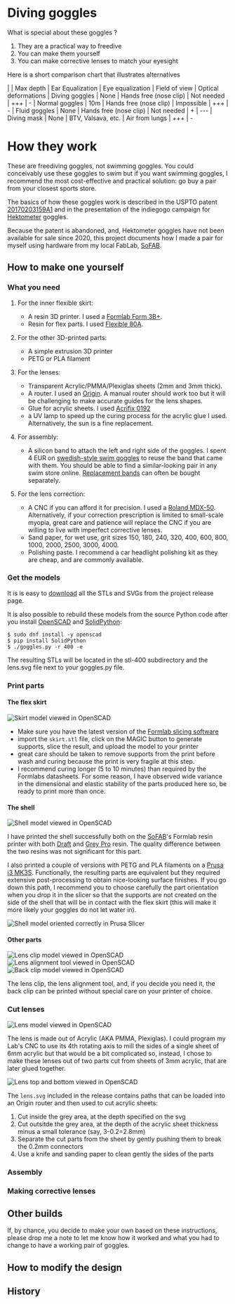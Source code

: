 # Diving goggles

What is special about these goggles ?

1. They are a practical way to freedive
2. You can make them yourself
3. You can make corrective lenses to match your eyesight

Here is a short comparison chart that illustrates alternatives

|                |  Max depth |  Ear Equalization       | Eye equalization | Field of view | Optical deformations
| Diving goggles |  None      |  Hands free (nose clip) | Not needed       | +++           | -
| Normal goggles |  10m       |  Hands free (nose clip) | Impossible       | +++           | -
| Fluid goggles  |  None      |  Hands free (nose clip) | Not needed       | +             | ---
| Diving mask    |  None      |  BTV, Valsava, etc.     | Air from lungs   | +++           | -


# How they work

These are freediving goggles, not swimming goggles. You could conceivably use these
goggles to swim but if you want swimming goggles, I recommend the most cost-effective
and practical solution: go buy a pair from your closest sports store.

The basics of how these goggles work is described in the USPTO patent
[20170203159A1](https://patents.google.com/patent/US20170203159A1/en)
and in the presentation of the indiegogo campaign for 
[Hektometer](https://www.indiegogo.com/projects/hektometer-revolutionary-freediving-goggles#/)
goggles.

Because the patent is abandoned, and, Hektometer goggles have not been available 
for sale since 2020, this project documents how I made a pair for myself using
hardware from my local FabLab, [SoFAB](https://www.sofab.tv/).

## How to make one yourself

### What you need

1. For the inner flexible skirt:
   - A resin 3D printer. I used a [Formlab Form 3B+](https://formlabs.com/3d-printers/form-3b/).
   - Resin for flex parts. I used [Flexible 80A](https://formlabs.com/fr/materials/flexible-elastic/).

2. For the other 3D-printed parts:
   - A simple extrusion 3D printer
   - PETG or PLA filament

3. For the lenses:
   - Transparent Acrylic/PMMA/Plexiglas sheets (2mm and 3mm thick).
   - A router. I used an [Origin](https://www.shapertools.com/en-de/origin-overview). A manual router should work too 
     but it will be challenging to make accurate guides for the lens shapes.
   - Glue for acrylic sheets. I used [Acrifix 0192](https://www.plexiglas.de/files/plexiglas-content/pdf/technische-informationen/391-20-ACRIFIX-1R-0192-en.pdf)
   - a UV lamp to speed up the curing process for the acrylic glue I used. Alternatively, the sun is a fine replacement.

4. For assembly:
   - A silicon band to attach the left and right side of the goggles. I spent 4 EUR on
     [swedish-style swim goggles](https://malmsten.com/en/products/p/swim-goggles/swedish-goggles/swedish-goggles-classic/2168/2357/1710021)
     to reuse the band that came with them. You should be able to find a similar-looking pair in any swim store online. 
     [Replacement bands](https://malmsten.com/en/products/p/swim-goggles/swedish-goggles/swedish-goggles-spare-part-kit/2168/2357/1750001) 
     can often be bought separately.

5. For the lens correction:
   - A CNC if you can afford it for precision. I used a [Roland MDX-50](https://www.rolanddga.com/products/3d/mdx-50-benchtop-cnc-mill).
     Alternatively, if your correction prescription is limited to small-scale myopia, great care and 
     patience will replace the CNC if you are willing to live with
     imperfect corrective lenses. 
   - Sand paper, for wet use, grit sizes 150, 180, 240, 320, 400, 600, 800, 1000, 2000, 2500, 3000, 4000.
   - Polishing paste. I recommend a car headlight polishing kit as they are cheap, and are commonly available.

### Get the models

It is is easy to [download](https://github.com/mathieu-lacage/goggles/releases/download/v0.1/goggles-0.1.zip) 
all the STLs and SVGs from the project release page.

It is also possible to rebuild these models from the source Python code after you install 
[OpenSCAD](https://openscad.org/) and [SolidPython](https://github.com/SolidCode/SolidPython/):

```
$ sudo dnf install -y openscad
$ pip install SolidPython
$ ./goggles.py -r 400 -e
```

The resulting STLs will be located in the stl-400 subdirectory and the lens.svg file next to your goggles.py file.

### Print parts

#### The flex skirt

![Skirt model viewed in OpenSCAD](/doc/assets/skirt.png)

   - Make sure you have the latest version of the [Formlab slicing software]()
   - import the `skirt.stl` file, click on the MAGIC button to generate supports,
     slice the result, and upload the model to your printer
   - great care should be taken to remove supports from the print before wash
     and curing because the print is very fragile at this step.
   - I recommend curing longer (5 to 10 minutes) than required by the 
     Formlabs datasheets. For some reason, I have observed wide variance in the
     dimensional and elastic stability of the parts produced here so, be ready
     to print more than once.

#### The shell

![Shell model viewed in OpenSCAD](/doc/assets/shell.png)

I have printed the shell successfully both on the 
[SoFAB](https://www.sofab.tv/)'s Formlab resin printer with both 
[Draft](https://formlabs.com/materials/standard/#draft-resin) and 
[Grey Pro](https://formlabs.com/materials/standard/#grey-pro-resin) resin.
The quality difference between the two resins was not significant for 
this part.

I also printed a couple of versions with PETG and PLA filaments on
a [Prusa i3 MK3S](https://www.prusa3d.com/product/original-prusa-i3-mk3s-kit-3/). 
Functionally, the resulting parts are equivalent but they required extensive
post-processing to obtain nice-looking surface finishes. If you go down this path,
I recommend you to choose carefully the part orientation when you drop it in the 
slicer so that the supports are not created on the side of the shell that will be
in contact with the flex skirt (this will make it more likely your goggles do
not let water in).

![Shell model oriented correctly in Prusa Slicer](/doc/assets/shell-prusa.png)

#### Other parts

![Lens clip model viewed in OpenSCAD](/doc/assets/lens-clip.png)
![Lens alignment tool viewed in OpenSCAD](/doc/assets/lens-alignment.png)
![Back clip model viewed in OpenSCAD](/doc/assets/back-clip.png)

The lens clip, the lens alignment tool, and, if you decide you need it, the back clip
can be printed without special care on your printer of choice.

### Cut lenses

![Lens model viewed in OpenSCAD](/doc/assets/lens.png)

The lens is made out of Acrylic (AKA PMMA, Plexiglas). I could program my Lab's CNC
to use its 4th rotating axis to mill the sides of a single sheet of 6mm acrylic but 
that would be a bit complicated so, instead, I chose to make these lenses out of two
parts cut from sheets of 3mm acrylic, that are later glued together.

![Lens top and bottom viewed in OpenSCAD](/doc/assets/lens-top-bottom.png)

The `lens.svg` included in the release contains paths that can be loaded into an Origin
router and then used to cut acrylic sheets:

1. Cut inside the grey area, at the depth specified on the svg
2. Cut outsitde the grey area, at the depth of the acrylic sheet thickness minus a
   small tolerance (say, 3-0.2=2.8mm)
3. Separate the cut parts from the sheet by gently pushing them to break the 0.2mm
   connectors
4. Use a knife and sanding paper to clean gently the sides of the parts

### Assembly

### Making corrective lenses

## Other builds

If, by chance, you decide to make your own based on these instructions, please drop
me a note to let me know how it worked and what you had to change to have a working
pair of goggles.

## How to modify the design

## History
